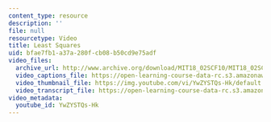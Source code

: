 ```yaml
---
content_type: resource
description: ''
file: null
resourcetype: Video
title: Least Squares
uid: bfae7fb1-a37a-280f-cb08-b50cd9e75adf
video_files:
  archive_url: http://www.archive.org/download/MIT18_02SCF10/MIT18_02SCF10Rec_22_300k.mp4
  video_captions_file: https://open-learning-course-data-rc.s3.amazonaws.com/18-02sc-multivariable-calculus-fall-2010/fa0ac16d81065fafbe39bad38e2db0d6_YwZYSTQs-Hk.vtt
  video_thumbnail_file: https://img.youtube.com/vi/YwZYSTQs-Hk/default.jpg
  video_transcript_file: https://open-learning-course-data-rc.s3.amazonaws.com/18-02sc-multivariable-calculus-fall-2010/61c5905776efc793a925cd1e076abf52_YwZYSTQs-Hk.pdf
video_metadata:
  youtube_id: YwZYSTQs-Hk
---
```

